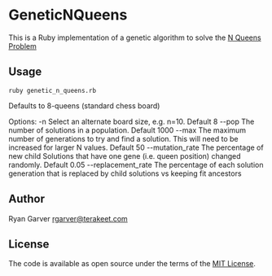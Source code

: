 # GeneticNQueens

This is a Ruby implementation of a genetic algorithm to solve the
[N Queens Problem](https://en.wikipedia.org/wiki/Eight_queens_puzzle)

## Usage

`ruby genetic_n_queens.rb`

Defaults to 8-queens (standard chess board)

Options:
-n
  Select an alternate board size, e.g. n=10.  Default 8
--pop
  The number of solutions in a population.  Default 1000
--max
  The maximum number of generations to try and find a solution.  This will
  need to be increased for larger N values.  Default 50
--mutation_rate
  The percentage of new child Solutions that have one gene (i.e. queen position)
  changed randomly.  Default 0.05
--replacement_rate
  The percentage of each solution generation that is replaced by child
  solutions vs keeping fit ancestors

## Author

Ryan Garver rgarver@terakeet.com

## License

The code is available as open source under the terms of the [MIT License](https://opensource.org/licenses/MIT).
